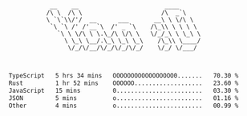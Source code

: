 <div align="center">
<pre><code>
 __    __                        ____      
/\ \  /\ \                      /\  _`\    
\ `\`\\/'/  __      ___       __\ \ \/\ \  
 `\ `\ /' /'__`\  /' _ `\    /\_\\ \ \ \ \ 
   `\ \ \/\ \ \.\_/\ \/\ \   \/_/_\ \ \_\ \
     \ \_\ \__/.\_\ \_\ \_\    /\_\\ \____/
      \/_/\/__/\/_/\/_/\/_/    \/_/ \/___/ 
                                           

</code></pre>

<!--START_SECTION:waka-->

```txt
TypeScript   5 hrs 34 mins   OOOOOOOOOOOOOOOOO0.......   70.30 %
Rust         1 hr 52 mins    OOOOOO...................   23.60 %
JavaScript   15 mins         0........................   03.30 %
JSON         5 mins          o........................   01.16 %
Other        4 mins          o........................   00.99 %
```

<!--END_SECTION:waka-->
